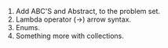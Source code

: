 1. Add ABC'S and Abstract, to the problem set.
2. Lambda operator (->) arrow syntax.
3. Enums.
4. Something more with collections.
